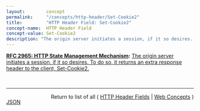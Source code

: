 ```yaml
---
layout:        concept
permalink:     "/concepts/http-header/Set-Cookie2"
title:         "HTTP Header Field: Set-Cookie2"
concept-name:  HTTP Header Field
concept-value: Set-Cookie2
description: "The origin server initiates a session, if it so desires. To do so, it returns an extra response header to the client, Set-Cookie2."
---
```


**[RFC 2965: HTTP State Management Mechanism](/specs/IETF/RFC/2965 "This document specifies a way to create a stateful session with Hypertext Transfer Protocol (HTTP) requests and responses. It describes three new headers, Cookie, Cookie2, and Set-Cookie2, which carry state information between participating origin servers and user agents. The method described here differs from Netscape's Cookie proposal [Netscape], but it can interoperate with HTTP/1.0 user agents that use Netscape's method."):** [The origin server initiates a session, if it so desires. To do so, it returns an extra response header to the client, Set-Cookie2.](http://tools.ietf.org/html/rfc2965#section-3.2 "Read documentation for HTTP Header Field &#34;Set-Cookie2&#34;")

<br/>
<hr/>

<p style="float : left"><a href="./Set-Cookie2.json" title="JSON representing this particular Web Concept value">JSON</a></p>
<p style="text-align: right">Return to list of all ( <a href="../http-headers">HTTP Header Fields</a> | <a href="../">Web Concepts</a> )</p>
